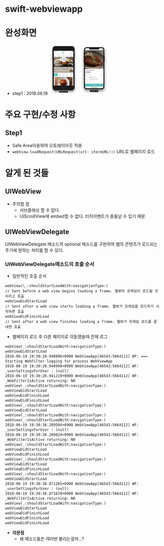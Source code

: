 # swift-webviewapp

# 완성화면
- step1 : 2018.06.19
<img src="./screenshot/step1.png" width="20%"> <img src="./screenshot/step1-1.png" width="20%">


# 주요 구현/수정 사항
## Step1
- Safe Area이용하여 오토레이아웃 적용
- `webView.loadRequest(URLRequest(url: storeURL!))` URL로 웹페이지 로드


# 알게 된 것들
## UIWebView
  - 주의할 점
    - 서브클래싱 할 수 없다.
    - UIScrollView에 embed할 수 없다. 터치이벤트가 충돌날 수 있기 때문.


## UIWebViewDelegate
UIWebViewDelegate 메소드의 optional 메소드를 구현하여 웹의 콘텐츠가 로드되는 주기에 원하는 처리를 할 수 있다.

### UIWebViewDelegate메소드의 호출 순서
- 일반적인 호출 순서
```
webView(\_:shouldStartLoadWith:navigationType:)
// Sent before a web view begins loading a frame. 웹뷰의 프레임이 로드될 것이라고 호출
webViewDidStartLoad
// Sent after a web view starts loading a frame. 웹뷰가 프레임을 로드하기 시작하면 호출
webViewDidFinishLoad
// Sent after a web view finishes loading a frame. 웹뷰가 프레임 로드를 끝내면 호출
```
- 웹페이지 로드 후 다른 페이지로 이동했을때 전체 로그
```
webView(_:shouldStartLoadWith:navigationType:)
webViewDidStartLoad
2018-06-19 19:30:28.940806+0900 WebViewApp[46543:5664112] WF: === Starting WebFilter logging for process WebViewApp
2018-06-19 19:30:28.940990+0900 WebViewApp[46543:5664112] WF: _userSettingsForUser : (null)
2018-06-19 19:30:28.941219+0900 WebViewApp[46543:5664112] WF: _WebFilterIsActive returning: NO
webView(_:shouldStartLoadWith:navigationType:)
webViewDidStartLoad
webViewDidFinishLoad
webViewDidFinishLoad
webView(_:shouldStartLoadWith:navigationType:)
webViewDidStartLoad
webView(_:shouldStartLoadWith:navigationType:)
webView(_:shouldStartLoadWith:navigationType:)
2018-06-19 19:30:38.209504+0900 WebViewApp[46543:5664112] WF: _userSettingsForUser : (null)
2018-06-19 19:30:38.209824+0900 WebViewApp[46543:5664112] WF: _WebFilterIsActive returning: NO
webView(_:shouldStartLoadWith:navigationType:)
webViewDidStartLoad
webViewDidFinishLoad
webView(_:shouldStartLoadWith:navigationType:)
webViewDidStartLoad
webViewDidFinishLoad
webView(_:shouldStartLoadWith:navigationType:)
webViewDidStartLoad
2018-06-19 19:30:38.871265+0900 WebViewApp[46543:5664112] WF: _userSettingsForUser : (null)
2018-06-19 19:30:38.871678+0900 WebViewApp[46543:5664112] WF: _WebFilterIsActive returning: NO
webView(_:shouldStartLoadWith:navigationType:)
webViewDidStartLoad
webViewDidFinishLoad
webViewDidFinishLoad
webViewDidFinishLoad
```

- **의문점**
  - 왜 메소드들은 여러번 불리는걸까...?
